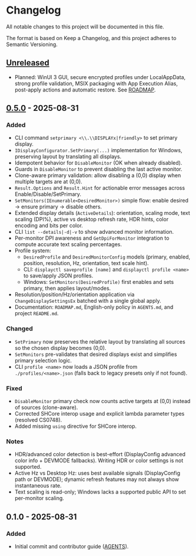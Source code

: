 # Changelog

All notable changes to this project will be documented in this file.

The format is based on Keep a Changelog, and this project adheres to Semantic Versioning.

## [Unreleased]
- Planned: WinUI 3 GUI, secure encrypted profiles under LocalAppData, strong profile validation, MSIX packaging with App Execution Alias, post-apply actions and automatic restore. See [ROADMAP](ROADMAP.md).

## [0.5.0] - 2025-08-31
### Added
- CLI command `setprimary <\\.\\DISPLAYx|friendly>` to set primary display.
- `IDisplayConfigurator.SetPrimary(...)` implementation for Windows, preserving layout by translating all displays.
- Idempotent behavior for `DisableMonitor` (OK when already disabled).
- Guards in `DisableMonitor` to prevent disabling the last active monitor.
- Clone-aware primary validation: allow disabling a (0,0) display when multiple targets are at (0,0).
- `Result.Options` and `Result.Hint` for actionable error messages across Enable/Disable/SetPrimary.
- `SetMonitors(IEnumerable<DesiredMonitor>)` simple flow: enable desired → ensure primary → disable others.
- Extended display details (`ActiveDetails`): orientation, scaling mode, text scaling (DPI%), active vs desktop refresh rate, HDR hints, color encoding and bits per color.
- CLI `list --details|-d|-v` to show advanced monitor information.
- Per-monitor DPI awareness and `GetDpiForMonitor` integration to compute accurate text scaling percentages.
- Profile system:
  - `DesiredProfile` and `DesiredMonitorConfig` models (primary, enabled, position, resolution, Hz, orientation, text scale hint).
  - CLI: `displayctl saveprofile [name]` and `displayctl profile <name>` to save/apply JSON profiles.
  - Windows: `SetMonitors(DesiredProfile)` first enables and sets primary, then applies layout/modes.
- Resolution/position/Hz/orientation application via `ChangeDisplaySettingsEx` batched with a single global apply.
- Documentation: `ROADMAP.md`, English-only policy in `AGENTS.md`, and project `README.md`.

### Changed
- `SetPrimary` now preserves the relative layout by translating all sources so the chosen display becomes (0,0).
- `SetMonitors` pre-validates that desired displays exist and simplifies primary selection logic.
- CLI `profile <name>` now loads a JSON profile from `./profiles/<name>.json` (falls back to legacy presets only if not found).

### Fixed
- `DisableMonitor` primary check now counts active targets at (0,0) instead of sources (clone-aware).
- Corrected SHCore interop usage and explicit lambda parameter types (resolved CS0748).
- Added missing `using` directive for SHCore interop.

### Notes
- HDR/advanced color detection is best-effort (DisplayConfig advanced color info + DEVMODE fallbacks). Writing HDR or color settings is not supported.
- Active Hz vs Desktop Hz: uses best available signals (DisplayConfig path or DEVMODE); dynamic refresh features may not always show instantaneous rate.
- Text scaling is read-only; Windows lacks a supported public API to set per-monitor scaling.

## 0.1.0 - 2025-08-31
### Added
- Initial commit and contributor guide ([AGENTS](AGENTS.md)).

[Unreleased]: https://github.com/EienWolf/DisplayControl/compare/v0.5.0...HEAD
[0.5.0]: https://github.com/EienWolf/DisplayControl/releases/tag/v0.5.0
